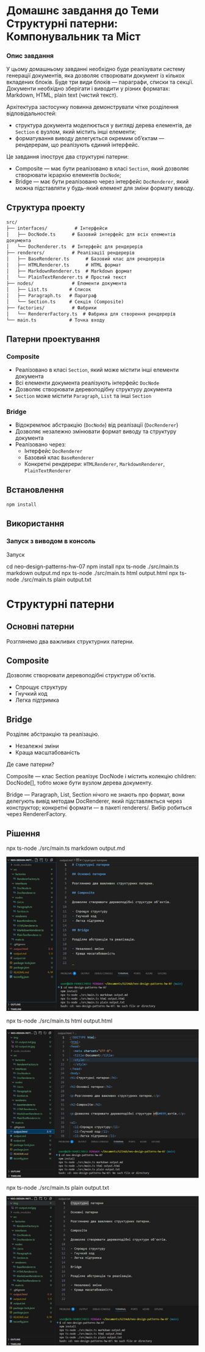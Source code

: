 # Домашнє завдання до Теми Структурні патерни: Компонувальник та Міст

### Опис завдання

У цьому домашньому завданні необхідно буде реалізувати систему генерації документів, яка дозволяє створювати документ із кількох вкладених блоків. Буде три види блоків — параграфи, списки та секції. Документи необхідно зберігати і виводити у різних форматах: Markdown, HTML, plain text (чистий текст).

Архітектура застосунку повинна демонструвати чітке розділення відповідальностей:

- структура документа моделюється у вигляді дерева елементів, де `Section` є вузлом, який містить інші елементи;
- форматування виводу делегується окремим об’єктам — рендерерам, що реалізують єдиний інтерфейс.

Це завдання ілюструє два структурні патерни:

- Composite — має бути реалізовано в класі `Section`, який дозволяє створювати ієрархію елементів `DocNode`;
- Bridge — має бути реалізовано через інтерфейс `DocRenderer`, який можна підставляти у будь-який елемент для зміни формату виводу.

## Структура проекту

```
src/
├── interfaces/          # Інтерфейси
│   ├── DocNode.ts      # Базовий інтерфейс для всіх елементів документа
│   └── DocRenderer.ts  # Інтерфейс для рендерерів
├── renderers/          # Реалізації рендерерів
│   ├── BaseRenderer.ts      # Базовий клас для рендерерів
│   ├── HTMLRenderer.ts      # HTML формат
│   ├── MarkdownRenderer.ts  # Markdown формат
│   └── PlainTextRenderer.ts # Простий текст
├── nodes/              # Елементи документа
│   ├── List.ts        # Список
│   ├── Paragraph.ts   # Параграф
│   └── Section.ts     # Секція (Composite)
├── factories/          # Фабрики
│   └── RendererFactory.ts  # Фабрика для створення рендерерів
└── main.ts            # Точка входу
```

## Патерни проектування

### Composite

- Реалізовано в класі `Section`, який може містити інші елементи документа
- Всі елементи документа реалізують інтерфейс `DocNode`
- Дозволяє створювати деревоподібну структуру документа
- `Section` може містити `Paragraph`, `List` та інші `Section`

### Bridge

- Відокремлює абстракцію (`DocNode`) від реалізації (`DocRenderer`)
- Дозволяє незалежно змінювати формат виводу та структуру документа
- Реалізовано через:
  - Інтерфейс `DocRenderer`
  - Базовий клас `BaseRenderer`
  - Конкретні рендерери: `HTMLRenderer`, `MarkdownRenderer`, `PlainTextRenderer`

## Встановлення

```bash
npm install
```

## Використання

### Запуск з виводом в консоль

Запуск

cd neo-design-patterns-hw-07
npm install
npx ts-node ./src/main.ts markdown output.md
npx ts-node ./src/main.ts html output.html
npx ts-node ./src/main.ts plain output.txt

# Структурні патерни

## Основні патерни

Розглянемо два важливих структурних патерни.

## Composite

Дозволяє створювати деревоподібні структури об'єктів.

- Спрощує структуру
- Гнучкий код
- Легка підтримка

## Bridge

Розділяє абстракцію та реалізацію.

- Незалежні зміни
- Краща масштабованість

Де саме патерни?

Composite — клас Section реалізує DocNode і містить колекцію children: DocNode[], тобто може бути вузлом дерева документу.

Bridge — Paragraph, List, Section нічого не знають про формат, вони делегують вивід методам DocRenderer, який підставляється через конструктор; конкретні формати — в пакеті renderers/. Вибір робиться через RendererFactory.

## Рішення

npx ts-node ./src/main.ts markdown output.md

![alt text](img/01-output.md.jpg)

npx ts-node ./src/main.ts html output.html

![alt text](img/03-output.html.jpg)

npx ts-node ./src/main.ts plain output.txt

![alt text](img/02-output.txt.jpg)
